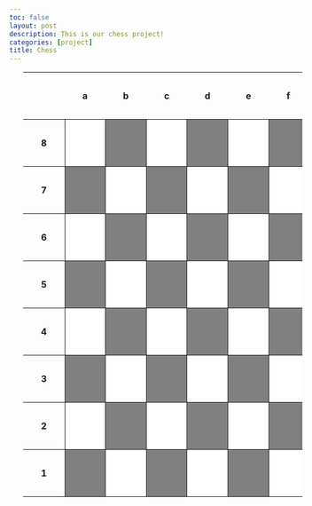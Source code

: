 ```yaml
---
toc: false
layout: post
description: This is our chess project!
categories: [project]
title: Chess
---
```


<html>
    <head>
        <title></title>
        <meta charset="UTF-8">
        <style>
            .chess-board { border-spacing: 0; border-collapse: collapse; margin-left: 5%; margin-right: 15%;}
            .chess-board th { padding: 2em; }
            .chess-board td { border: 1px solid; width: 1em; height: 1em; text-align: center;}
            .chess-board .light { background: #FFFFFF; }
            .chess-board .dark { background: #808080; }
        </style>
    </head>
    <body>
        <table class="chess-board">
            <tbody>
                <tr>
                    <th></th>
                    <th>a</th>
                    <th>b</th>
                    <th>c</th>
                    <th>d</th>
                    <th>e</th>
                    <th>f</th>
                    <th>g</th>
                    <th>h</th>
                </tr>
                <tr>
                    <th>8</th>
                    <td class="light" id="a8"></td>
                    <td class="dark" id="b8"></td>
                    <td class="light" id="c8"></td>
                    <td class="dark" id="d8"></td>
                    <td class="light" id="e8"></td>
                    <td class="dark" id="f8"></td>
                    <td class="light" id="g8"></td>
                    <td class="dark" id="h8"></td>
                </tr>
                <tr>
                    <th>7</th>
                    <td class="dark" id="a7"></td>
                    <td class="light" id="b7"></td>
                    <td class="dark" id="c7"></td>
                    <td class="light" id="d7"></td>
                    <td class="dark" id="e7"></td>
                    <td class="light" id="f7"></td>
                    <td class="dark" id="g7"></td>
                    <td class="light" id="h7"></td>
                </tr>
                <tr>
                    <th>6</th>
                    <td class="light" id="a6"></td>
                    <td class="dark" id="b6"></td>
                    <td class="light" id="c6"></td>
                    <td class="dark" id="d6"></td>
                    <td class="light" id="e6"></td>
                    <td class="dark" id="f6"></td>
                    <td class="light" id="g6"></td>
                    <td class="dark" id="h6"></td>
                </tr>
                <tr>
                    <th>5</th>
                    <td class="dark" id="a5"></td>
                    <td class="light" id="b5"></td>
                    <td class="dark" id="c5"></td>
                    <td class="light" id="d5"></td>
                    <td class="dark" id="e5"></td>
                    <td class="light" id="f5"></td>
                    <td class="dark" id="g5"></td>
                    <td class="light" id="h5"></td>
                </tr>
                <tr>
                    <th>4</th>
                    <td class="light" id="a4"></td>
                    <td class="dark" id="b4"></td>
                    <td class="light" id="c4"></td>
                    <td class="dark" id="d4"></td>
                    <td class="light" id="e4"></td>
                    <td class="dark" id="f4"></td>
                    <td class="light" id="g4"></td>
                    <td class="dark" id="h4"></td>
                </tr>
                <tr>
                    <th>3</th>
                    <td class="dark" id="a3"></td>
                    <td class="light" id="b3"></td>
                    <td class="dark" id="c3"></td>
                    <td class="light" id="d3"></td>
                    <td class="dark" id="e3"></td>
                    <td class="light" id="f3"></td>
                    <td class="dark" id="g3"></td>
                    <td class="light" id="h3"></td>
                </tr>
                <tr>
                    <th>2</th>
                    <td class="light" id="a2"></td>
                    <td class="dark"  id="b2"></td>
                    <td class="light" id="c2"></td>
                    <td class="dark"  id="d2"></td>
                    <td class="light" id="e2"></td>
                    <td class="dark"  id="f2"></td>
                    <td class="light" id="g2"></td>
                    <td class="dark"  id="h2"></td>
                </tr>
                <tr>
                    <th>1</th>
                    <td class="dark" id="a1"></td>
                    <td class="light" id="b1"></td>
                    <td class="dark" id="c1"></td>
                    <td class="light" id="d1"></td>
                    <td class="dark" id="e1"></td>
                    <td class="light" id="f1"></td>
                    <td class="dark" id="g1"></td>
                    <td class="light" id="h1"></td>
                </tr>
            </tbody>
        </table>
    </body>
    <script>
        lettersOnBoard = "abcdefgh";
        chessBoard = {};
        //assigns the board
        for (j = 0; j <= 7; j++){
            letter = lettersOnBoard[j];
            for (i = 1; i <= 8; i++){
                var newKey = letter + i;
                chessBoard[newKey] = "O"
            }
        }
        for (x in lettersOnBoard){
            newPawn = lettersOnBoard[x] + "2";
            chessBoard[newPawn] = "wP";
        }
        chessBoard["a1"] = "wR";
        chessBoard["b1"] = "wN";
        chessBoard["c1"] = "wB";
        chessBoard["d1"] = "wQ";
        chessBoard["e1"] = "wK";
        chessBoard["f1"] = "wB";
        chessBoard["g1"] = "wN";
        chessBoard["h1"] = "wR";
        for (x in lettersOnBoard){
            newPawn = lettersOnBoard[x] + "7";
            chessBoard[newPawn] = "bP";
        }
        chessBoard["a8"] = "bR";
        chessBoard["b8"] = "bN";
        chessBoard["c8"] = "bB";
        chessBoard["d8"] = "bQ";
        chessBoard["e8"] = "bK";
        chessBoard["f8"] = "bB";
        chessBoard["g8"] = "bN";
        chessBoard["h8"] = "bR";
        // assigns chess piece codes to their emoji 
        let chessPieces = {
            wP: "♙",
            wR: "♖",
            wN: "♘",
            wB: "♗",
            wQ: "♕",
            wK: "♔",
            O: "",
            bP: "♟",
            bR: "♜",
            bN: "♞",
            bB: "♝",
            bQ: "♛",
            bK: "♚",
        }
        // piece class, to be extended by other classes
        class piece{
            constructor(_position, _color){
                this.position = _position;
                this.color = _color
            }
        }
        // rook class, a class for any new rook object. 
        class rook extends piece{
            constructor(_position, _color){
                // super is the position constructor, uh basically does some super cool inheritence stuff or something. 
                super(_position, _color);
                // automatically sets the spot on the board which is passed in to this rook
                this.setPosition();
                }
            //method to set the spot on the board to this piece based on this pieces current position
            setPosition(){
                chessBoard[this.position] = this.color + "R"
            }
            //method to return all of the available moves that the piece can make. 
            getTotalMoves(){
                let currentPosition = this.position.split("");
                let moves = [];
                for (var i = 1; i <= 8; i++){
                    var newMove = currentPosition[0] + i;
                    moves[i - 1] = newMove;
                }
                for (var i = 1; i <= 8; i++){
                    var newMove = lettersOnBoard[i - 1] + currentPosition[1];
                    moves.push(newMove);
                }  
                let totalMoves = [];
                moves.forEach((c) => {
                    if (c != this.position){
                        totalMoves.push(c);
                    }
                });
                return totalMoves;
            }   
            //method to return all of the obstructed moves based on the total moves
            getObstructedMoves(){
                let totalMoves = this.getTotalMoves();
                let obstructedMoves = [];
                for (var i = 0; i < totalMoves.length; i++){
                    if (chessBoard[totalMoves[i]] != "O"){
                        obstructedMoves.push(totalMoves[i]);
                    }
                }
                return obstructedMoves;
            }
            //method to return all of the moves which are not obstructed
            getFreeMoves(){
                let totalMoves = this.getTotalMoves();
                let obstructedMoves = this.getObstructedMoves();
                totalMoves.forEach((c) => {
                    //console.log(c);
                    for (var i = 0; i < obstructedMoves.length; i ++){
                        if (c == obstructedMoves[i]){
                            totalMoves.splice(totalMoves.indexOf(c), 1);
                        }
                    }
                })
                return totalMoves;
            }
            //method to return the pieces which can be captured. 
            getAvailableCaptures(){
                // defines new variables as other methods in this class which may be useful.
                let totalMoves = this.getTotalMoves();
                let obstructedMoves = this.getObstructedMoves();
                // defines arrays
                let sameRow = [];
                let sameColumn = [];
                let columnNums = [];
                let columnDifs = [];
                let negDifsColumn = [];
                let posDifsColumn = [];
                let rowLets = [];
                let rowNums = [];
                let rowDifs = [];
                let posDifsRow = [];
                let negDifsRow = [];
                let captures = [];
                let finalCaptures = [];
                // finds all of the moves which are in the same row or in the same column as the rook.
                obstructedMoves.forEach((c) => {
                    if (this.position.split("")[0] == c.split("")[0]){
                        sameColumn.push(c);
                    }
                    else if (this.position.split("")[1] == c.split("")[1]){
                        sameRow.push(c);
                    }
                })
                //adds to a new array all of the numbers in the obstructed columns. Also converts it to an Integer
                sameColumn.forEach((c) => {
                    columnNums.push(parseInt(c.split("")[1]));
                })        
                //elipses is a spread function, basically inputs each value in the array as it's own parameter. 
                //this foreach finds the difference between the pieces in the same column and the rooks current position
                columnNums.forEach((c) => {columnDifs.push(c - parseInt(this.position.split("")[1]))});
                //this foreach defines two new
                columnDifs.forEach((c) => {if (c < 0) negDifsColumn.push(Math.abs(c)); else posDifsColumn.push(c);})
                // finds the minimum positive number and the minimum negative number and converts them to an integer
                var posMinColumn = parseInt(Math.min(...posDifsColumn));
                var negMinColumn = parseInt(Math.min(...negDifsColumn));
                // works backwards to find the position on the board given the smallest differences 
                sameColumn.forEach((c) => {if (parseInt(c.split("")[1]) == parseInt(this.position.split("")[1]) + posMinColumn || parseInt(c.split("")[1]) == parseInt(this.position.split("")[1]) - negMinColumn){captures.push(c)}})
                // basically does all of the same stuff but for the rows using the index of the lettersOnBoard array
                sameRow.forEach((c) => {rowLets.push(c.split("")[0]);})
                rowLets.forEach((c) => {rowNums.push(lettersOnBoard.indexOf(c) + 1)})
                rowNums.forEach((c) => {rowDifs.push(parseInt(c) - (lettersOnBoard.indexOf(this.position.split("")[0]) + 1))})
                rowDifs.forEach((c) => {if (c < 0) negDifsRow.push(Math.abs(c)); else posDifsRow.push(c);})
                var posMinRow = parseInt(Math.min(...posDifsRow));
                var negMinRow = parseInt(Math.min(...negDifsRow))
                sameRow.forEach((c) => {if ((lettersOnBoard.indexOf(c.split("")[0]) + 1) == (lettersOnBoard.indexOf(this.position.split("")[0]) + posMinRow + 1) || (lettersOnBoard.indexOf(c.split("")[0]) + 1) == (lettersOnBoard.indexOf(this.position.split("")[0]) - negMinRow + 1)){captures.push(c)}})
                //checks if captures are the same color or not
                captures.forEach((c) => {
                    if (chessBoard[c].split("")[0] != this.color){
                        finalCaptures.push(c);
                    }
                })
                return finalCaptures
            }
        }
        //function to add the board to the table
        function getPiece(id) {
            document.getElementById(id).innerHTML = chessPieces[chessBoard[id]];
            document.getElementById(id).style.fontSize = "100px";
            document.getElementById(id).size = "10px";
        }
        //defines new rook object
        //let rook1 = new rook("b1", "b");
    </script>
    <script>
        for (x in chessBoard){
            getPiece(x)
        }
    </script>
</html>